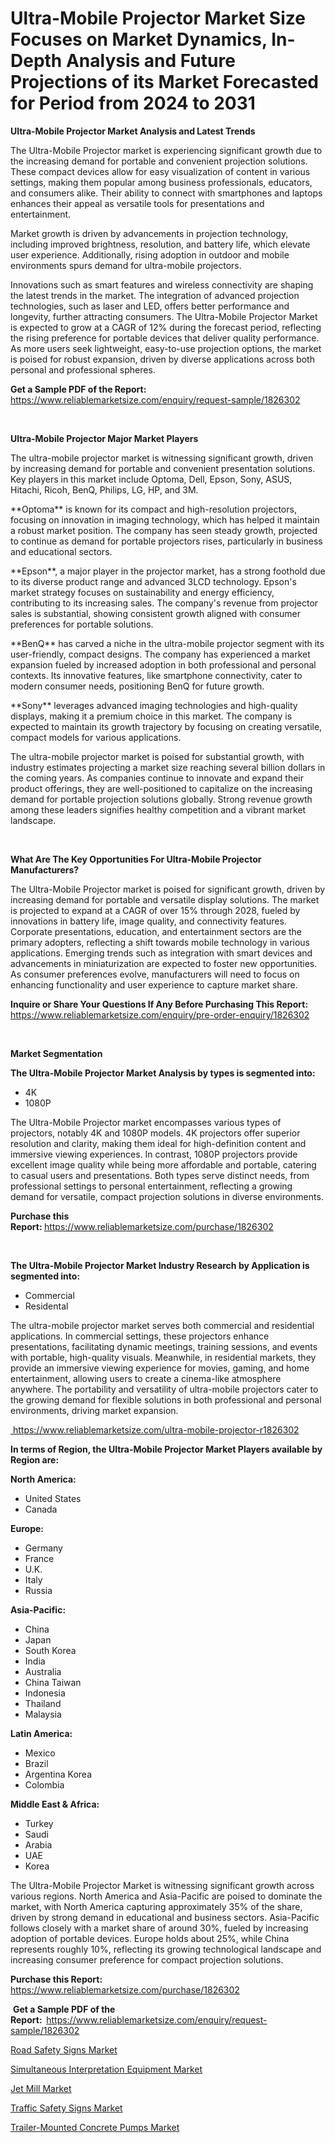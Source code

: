 <p><h1>Ultra-Mobile Projector Market Size Focuses on Market Dynamics, In-Depth Analysis and Future Projections of its Market Forecasted for Period from 2024 to 2031</h1></p><p><strong>Ultra-Mobile Projector Market Analysis and Latest Trends</strong></p>
<p><p>The Ultra-Mobile Projector market is experiencing significant growth due to the increasing demand for portable and convenient projection solutions. These compact devices allow for easy visualization of content in various settings, making them popular among business professionals, educators, and consumers alike. Their ability to connect with smartphones and laptops enhances their appeal as versatile tools for presentations and entertainment.</p><p>Market growth is driven by advancements in projection technology, including improved brightness, resolution, and battery life, which elevate user experience. Additionally, rising adoption in outdoor and mobile environments spurs demand for ultra-mobile projectors. </p><p>Innovations such as smart features and wireless connectivity are shaping the latest trends in the market. The integration of advanced projection technologies, such as laser and LED, offers better performance and longevity, further attracting consumers. The Ultra-Mobile Projector Market is expected to grow at a CAGR of 12% during the forecast period, reflecting the rising preference for portable devices that deliver quality performance. As more users seek lightweight, easy-to-use projection options, the market is poised for robust expansion, driven by diverse applications across both personal and professional spheres.</p></p>
<p><strong>Get a Sample PDF of the Report:&nbsp;</strong> <a href="https://www.reliablemarketsize.com/enquiry/request-sample/1826302?utm_campaign=1186&utm_medium=2&utm_source=Github&utm_content=ia&utm_term=15102024&utm_id=ultra-mobile-projector">https://www.reliablemarketsize.com/enquiry/request-sample/1826302</a></p>
<p>&nbsp;</p>
<p><strong>Ultra-Mobile Projector Major Market Players</strong></p>
<p><p>The ultra-mobile projector market is witnessing significant growth, driven by increasing demand for portable and convenient presentation solutions. Key players in this market include Optoma, Dell, Epson, Sony, ASUS, Hitachi, Ricoh, BenQ, Philips, LG, HP, and 3M.</p><p>**Optoma** is known for its compact and high-resolution projectors, focusing on innovation in imaging technology, which has helped it maintain a robust market position. The company has seen steady growth, projected to continue as demand for portable projectors rises, particularly in business and educational sectors.</p><p>**Epson**, a major player in the projector market, has a strong foothold due to its diverse product range and advanced 3LCD technology. Epson's market strategy focuses on sustainability and energy efficiency, contributing to its increasing sales. The company's revenue from projector sales is substantial, showing consistent growth aligned with consumer preferences for portable solutions.</p><p>**BenQ** has carved a niche in the ultra-mobile projector segment with its user-friendly, compact designs. The company has experienced a market expansion fueled by increased adoption in both professional and personal contexts. Its innovative features, like smartphone connectivity, cater to modern consumer needs, positioning BenQ for future growth.</p><p>**Sony** leverages advanced imaging technologies and high-quality displays, making it a premium choice in this market. The company is expected to maintain its growth trajectory by focusing on creating versatile, compact models for various applications.</p><p>The ultra-mobile projector market is poised for substantial growth, with industry estimates projecting a market size reaching several billion dollars in the coming years. As companies continue to innovate and expand their product offerings, they are well-positioned to capitalize on the increasing demand for portable projection solutions globally. Strong revenue growth among these leaders signifies healthy competition and a vibrant market landscape.</p></p>
<p>&nbsp;</p>
<p><strong>What Are The Key Opportunities For Ultra-Mobile Projector Manufacturers?</strong></p>
<p><p>The Ultra-Mobile Projector market is poised for significant growth, driven by increasing demand for portable and versatile display solutions. The market is projected to expand at a CAGR of over 15% through 2028, fueled by innovations in battery life, image quality, and connectivity features. Corporate presentations, education, and entertainment sectors are the primary adopters, reflecting a shift towards mobile technology in various applications. Emerging trends such as integration with smart devices and advancements in miniaturization are expected to foster new opportunities. As consumer preferences evolve, manufacturers will need to focus on enhancing functionality and user experience to capture market share.</p></p>
<p><strong>Inquire or Share Your Questions If Any Before Purchasing This Report:</strong> <a href="https://www.reliablemarketsize.com/enquiry/pre-order-enquiry/1826302?utm_campaign=1186&utm_medium=2&utm_source=Github&utm_content=ia&utm_term=15102024&utm_id=ultra-mobile-projector">https://www.reliablemarketsize.com/enquiry/pre-order-enquiry/1826302</a></p>
<p>&nbsp;</p>
<p><strong>Market Segmentation</strong></p>
<p><strong>The Ultra-Mobile Projector Market Analysis by types is segmented into:</strong></p>
<p><ul><li>4K</li><li>1080P</li></ul></p>
<p><p>The Ultra-Mobile Projector market encompasses various types of projectors, notably 4K and 1080P models. 4K projectors offer superior resolution and clarity, making them ideal for high-definition content and immersive viewing experiences. In contrast, 1080P projectors provide excellent image quality while being more affordable and portable, catering to casual users and presentations. Both types serve distinct needs, from professional settings to personal entertainment, reflecting a growing demand for versatile, compact projection solutions in diverse environments.</p></p>
<p><strong>Purchase this Report:&nbsp;</strong><a href="https://www.reliablemarketsize.com/purchase/1826302?utm_campaign=1186&utm_medium=2&utm_source=Github&utm_content=ia&utm_term=15102024&utm_id=ultra-mobile-projector">https://www.reliablemarketsize.com/purchase/1826302</a></p>
<p>&nbsp;</p>
<p><strong>The Ultra-Mobile Projector Market Industry Research by Application is segmented into:</strong></p>
<p><ul><li>Commercial</li><li>Residental</li></ul></p>
<p><p>The ultra-mobile projector market serves both commercial and residential applications. In commercial settings, these projectors enhance presentations, facilitating dynamic meetings, training sessions, and events with portable, high-quality visuals. Meanwhile, in residential markets, they provide an immersive viewing experience for movies, gaming, and home entertainment, allowing users to create a cinema-like atmosphere anywhere. The portability and versatility of ultra-mobile projectors cater to the growing demand for flexible solutions in both professional and personal environments, driving market expansion.</p></p>
<p><a href="https://www.reliablemarketsize.com/ultra-mobile-projector-r1826302?utm_campaign=1186&utm_medium=2&utm_source=Github&utm_content=ia&utm_term=15102024&utm_id=ultra-mobile-projector">&nbsp;https://www.reliablemarketsize.com/ultra-mobile-projector-r1826302</a></p>
<p><strong>In terms of Region, the Ultra-Mobile Projector Market Players available by Region are:</strong></p>
<p>
    <p> <strong> North America: </strong>
        <ul>
            <li>United States</li>
            <li>Canada</li>
        </ul>
        </p> 
    <p> <strong> Europe: </strong>
        <ul>
            <li>Germany</li>
            <li>France</li>
            <li>U.K.</li>
            <li>Italy</li>
            <li>Russia</li>
        </ul>
        </p> 
    <p> <strong> Asia-Pacific: </strong>
        <ul>
            <li>China</li>
            <li>Japan</li>
            <li>South Korea</li>
            <li>India</li>
            <li>Australia</li>
            <li>China Taiwan</li>
            <li>Indonesia</li>
            <li>Thailand</li>
            <li>Malaysia</li>
        </ul>
        </p> 
    <p> <strong> Latin America: </strong>
        <ul>
            <li>Mexico</li>
            <li>Brazil</li>
            <li>Argentina Korea</li>
            <li>Colombia</li>
        </ul>
        </p> 
    <p> <strong> Middle East & Africa: </strong>
        <ul>
            <li>Turkey</li>
            <li>Saudi</li>
            <li>Arabia</li>
            <li>UAE</li>
            <li>Korea</li>
        </ul>
    </p>
    </p>
<p><p>The Ultra-Mobile Projector Market is witnessing significant growth across various regions. North America and Asia-Pacific are poised to dominate the market, with North America capturing approximately 35% of the share, driven by strong demand in educational and business sectors. Asia-Pacific follows closely with a market share of around 30%, fueled by increasing adoption of portable devices. Europe holds about 25%, while China represents roughly 10%, reflecting its growing technological landscape and increasing consumer preference for compact projection solutions.</p></p>
<p><strong>Purchase this Report: </strong><a href="https://www.reliablemarketsize.com/purchase/1826302?utm_campaign=1186&utm_medium=2&utm_source=Github&utm_content=ia&utm_term=15102024&utm_id=ultra-mobile-projector">https://www.reliablemarketsize.com/purchase/1826302</a></p>
<p>&nbsp;<strong>Get a Sample PDF of the Report:&nbsp;&nbsp;</strong><a href="https://www.reliablemarketsize.com/enquiry/request-sample/1826302?utm_campaign=1186&utm_medium=2&utm_source=Github&utm_content=ia&utm_term=15102024&utm_id=ultra-mobile-projector">https://www.reliablemarketsize.com/enquiry/request-sample/1826302</a></p>
<p><strong></strong></p>
<p><p><a href="https://www.linkedin.com/pulse/booming-road-safety-signs-market-sector-analysis-growth-projections-1y8xf?utm_campaign=1186&utm_medium=2&utm_source=Github&utm_content=ia&utm_term=15102024&utm_id=ultra-mobile-projector">Road Safety Signs Market</a></p><p><a href="https://issuu.com/reportprime-2/docs/simultaneous-interpretation-equipme_bb9d0ccf11a4ac?utm_campaign=1186&utm_medium=2&utm_source=Github&utm_content=ia&utm_term=15102024&utm_id=ultra-mobile-projector">Simultaneous Interpretation Equipment Market</a></p><p><a href="https://issuu.com/reportprime-2/docs/jet-mill-market-size-2030.pptx_b1ebd752bcc2d1?utm_campaign=1186&utm_medium=2&utm_source=Github&utm_content=ia&utm_term=15102024&utm_id=ultra-mobile-projector">Jet Mill Market</a></p><p><a href="https://www.linkedin.com/pulse/digital-transformation-traffic-safety-signs-industry-market-rqrpf?utm_campaign=1186&utm_medium=2&utm_source=Github&utm_content=ia&utm_term=15102024&utm_id=ultra-mobile-projector">Traffic Safety Signs Market</a></p><p><a href="https://github.com/siennagx1ahafter/Market-Research-Report-List-1/blob/main/trailer-mounted-concrete-pumps-market.md?utm_campaign=1186&utm_medium=2&utm_source=Github&utm_content=ia&utm_term=15102024&utm_id=ultra-mobile-projector">Trailer-Mounted Concrete Pumps Market</a></p></p>